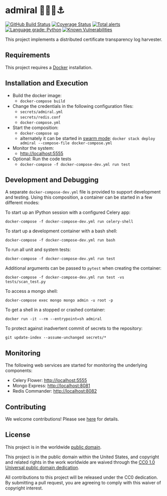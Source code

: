 # admiral 👩‍✈️🚢⚓️ #

[![GitHub Build Status](https://github.com/cisagov/admiral/workflows/build/badge.svg)](https://github.com/cisagov/admiral/actions)
[![Coverage Status](https://coveralls.io/repos/github/cisagov/admiral/badge.svg?branch=develop)](https://coveralls.io/github/cisagov/admiral?branch=develop)
[![Total alerts](https://img.shields.io/lgtm/alerts/g/cisagov/admiral.svg?logo=lgtm&logoWidth=18)](https://lgtm.com/projects/g/cisagov/admiral/alerts/)
[![Language grade: Python](https://img.shields.io/lgtm/grade/python/g/cisagov/admiral.svg?logo=lgtm&logoWidth=18)](https://lgtm.com/projects/g/cisagov/admiral/context:python)
[![Known Vulnerabilities](https://snyk.io/test/github/cisagov/admiral/develop/badge.svg)](https://snyk.io/test/github/cisagov/admiral)

This project implements a distributed certificate transparency log harvester.

## Requirements ##

This project requires a [Docker](https://www.docker.com) installation.

## Installation and Execution ##

- Build the docker image:
  - `docker-compose build`
- Change the credentials in the following configuration files:
  - `secrets/admiral.yml`
  - `secrets/redis.conf`
  - `docker-compose.yml`
- Start the composition:
  - `docker-compose up`
  - alternately it can be started in [swarm mode](https://docs.docker.com/engine/swarm/):
  `docker stack deploy admiral --compose-file docker-compose.yml`
- Monitor the system:
  - [http://localhost:5555](http://localhost:5555)
- Optional: Run the code tests
  - `docker-compose -f docker-compose-dev.yml run test`

## Development and Debugging ##

A separate `docker-compose-dev.yml` file is provided to support development and
testing. Using this composition, a container can be started in a few different modes:

To start up an IPython session with a configured Celery app:

`docker-compose -f docker-compose-dev.yml run celery-shell`

To start up a development container with a bash shell:

`docker-compose -f docker-compose-dev.yml run bash`

To run all unit and system tests:

`docker-compose -f docker-compose-dev.yml run test`

Additional arguments can be passed to `pytest` when creating the container:

`docker-compose -f docker-compose-dev.yml run test -vs tests/scan_test.py`

To access a mongo shell:

`docker-compose exec mongo mongo admin -u root -p`

To get a shell in a stopped or crashed container:

`docker run -it --rm --entrypoint=sh admiral`

To protect against inadvertent commit of secrets to the repository:

`git update-index --assume-unchanged secrets/*`

## Monitoring ##

The following web services are started for monitoring the underlying components:

- Celery Flower: [http://localhost:5555](http://localhost:5555)
- Mongo Express: [http://localhost:8081](http://localhost:8083)
- Redis Commander: [http://localhost:8082](http://localhost:8082)

## Contributing ##

We welcome contributions!  Please see [here](CONTRIBUTING.md) for
details.

## License ##

This project is in the worldwide [public domain](LICENSE).

This project is in the public domain within the United States, and
copyright and related rights in the work worldwide are waived through
the [CC0 1.0 Universal public domain
dedication](https://creativecommons.org/publicdomain/zero/1.0/).

All contributions to this project will be released under the CC0
dedication. By submitting a pull request, you are agreeing to comply
with this waiver of copyright interest.
